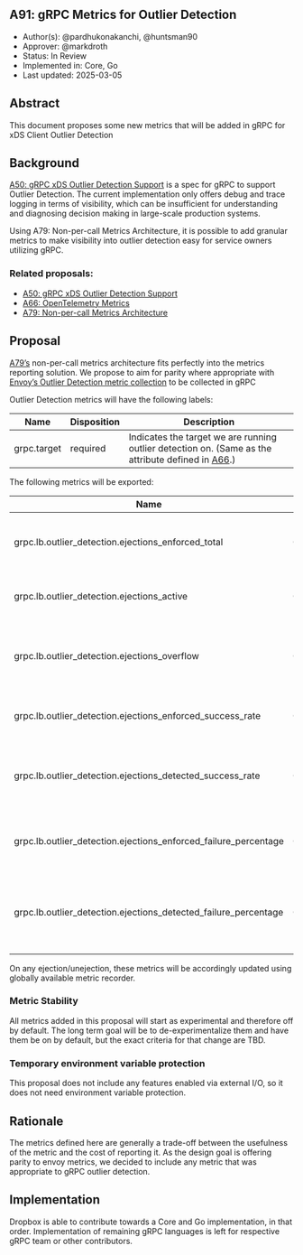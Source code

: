 A91: gRPC Metrics for Outlier Detection
---
* Author(s): @pardhukonakanchi, @huntsman90
* Approver: @markdroth
* Status: In Review
* Implemented in: Core, Go
* Last updated: 2025-03-05

## Abstract

This document proposes some new metrics that will be added in gRPC for xDS Client Outlier Detection

## Background

[A50: gRPC xDS Outlier Detection Support](https://github.com/grpc/proposal/blob/master/A50-xds-outlier-detection.md) is a spec for gRPC to support Outlier Detection. The current implementation only offers debug and trace logging in terms of visibility, which can be insufficient for understanding and diagnosing decision making in large-scale production systems. 

Using A79: Non-per-call Metrics Architecture, it is possible to add granular metrics to make visibility into outlier detection easy for service owners utilizing gRPC.

### Related proposals: 
* [A50: gRPC xDS Outlier Detection Support](https://github.com/grpc/proposal/blob/master/A50-xds-outlier-detection.md)
* [A66: OpenTelemetry Metrics](https://github.com/grpc/proposal/blob/master/A66-otel-stats.md)
* [A79: Non-per-call Metrics Architecture](https://github.com/grpc/proposal/blob/master/A79-non-per-call-metrics-architecture.md)

## Proposal

[A79’s](https://github.com/grpc/proposal/blob/master/A79-non-per-call-metrics-architecture.md) non-per-call metrics architecture fits perfectly into the metrics reporting solution. We propose to aim for parity where appropriate with [Envoy’s Outlier Detection metric collection](https://www.envoyproxy.io/docs/envoy/latest/configuration/upstream/cluster_manager/cluster_stats#outlier-detection-statistics) to be collected in gRPC

Outlier Detection metrics will have the following labels:

| Name        | Disposition | Description |
| ----------- | ----------- | ----------- |
| grpc.target | required | Indicates the target we are running outlier detection on. (Same as the attribute defined in [A66](https://github.com/grpc/proposal/blob/master/A66-otel-stats.md).) |

The following metrics will be exported:

| Name          | Type  | Unit  | Labels  | Description |
| ------------- | ----- | ----- | ------- | ----------- |
|  grpc.lb.outlier_detection.ejections_enforced_total | Counter | {ejection} | 	grpc.target |	Total enforced ejections due to any outlier type |
|  grpc.lb.outlier_detection.ejections_active | Gauge |	{ejection} |	grpc.target |	Number of currently ejected hosts |
|  grpc.lb.outlier_detection.ejections_overflow |	Counter |	{ejection} |	grpc.target |	Number of ejections aborted due to max ejection percentage |
|  grpc.lb.outlier_detection.ejections_enforced_success_rate |	Counter |	{ejection} |	grpc.target |	Enforced success rate outlier ejections |
|  grpc.lb.outlier_detection.ejections_detected_success_rate |	Counter |	{ejection} |	grpc.target |	Detected (but unenforced) success rate outlier ejections |
|  grpc.lb.outlier_detection.ejections_enforced_failure_percentage |	Counter |	{ejection} |	grpc.target |	Enforced failure percentage outlier ejections |
|  grpc.lb.outlier_detection.ejections_detected_failure_percentage |	Counter |	{ejection} |	grpc.target |	Detected (but unenforced) failure percentage outlier ejections |

On any ejection/unejection, these metrics will be accordingly updated using globally available metric recorder.

### Metric Stability

All metrics added in this proposal will start as experimental and therefore off by default. The long term goal will be to de-experimentalize them and have them be on by default, but the exact criteria for that change are TBD.

### Temporary environment variable protection

This proposal does not include any features enabled via external I/O, so it does not need environment variable protection.

## Rationale

The metrics defined here are generally a trade-off between the usefulness
of the metric and the cost of reporting it. As the design goal is offering parity to envoy metrics,
we decided to include any metric that was appropriate to gRPC outlier detection.

## Implementation

Dropbox is able to contribute towards a Core and Go implementation, in that order. Implementation of remaining gRPC languages is left for respective gRPC team or other contributors.
